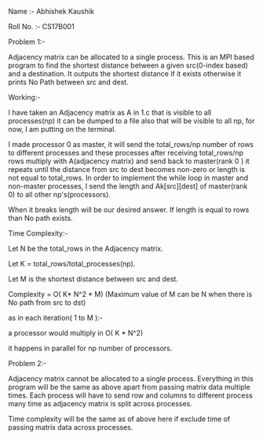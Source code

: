 Name :- Abhishek Kaushik

Roll No. :- CS17B001

Problem 1:-

Adjacency matrix can be allocated to a single process. 
This is an MPI based program to find the shortest distance between a given src(0-index based) and a destination. It outputs the shortest distance if it exists otherwise it prints No Path between src and dest.

Working:-

I have taken an Adjacency matrix as A in 1.c that is visible to all processes(np) it can be dumped to a file also that will be visible to all np, for now, I am putting on the terminal.

I made processor 0 as master, it will send the total_rows/np number of rows to different processes and these processes after receiving total_rows/np rows multiply with A(adjacency matrix) and send back to master(rank 0 ) it repeats until the distance from src to dest becomes non-zero or length is not equal to total_rows. In order to implement the while loop in master and non-master processes, I send the length and Ak[src][dest] of master(rank 0) to all other np's(processors).

When it breaks length will be our desired answer. If length is equal to rows than No path exists.

Time Complexity:-

Let N be the total_rows in the Adjacency matrix.

Let K = total_rows/total_processes(np).

Let M is the shortest distance between src and dest.

Complexity = O( K* N^2 * M) (Maximum value of M can be N when there is No path from src to dst)

as in each iteration( 1 to M ):-

  a processor would multiply in O( K * N^2) 
  
  it happens in parallel for np number of processors.

Problem 2:-

Adjacency matrix cannot be allocated to a single process. Everything in this program will be the same as above apart from passing matrix data multiple times. Each process will have to send row and columns to different process many time as adjacency matrix is split across processes.

Time complexity will be the same as of above here if exclude time of passing matrix data across processes.
